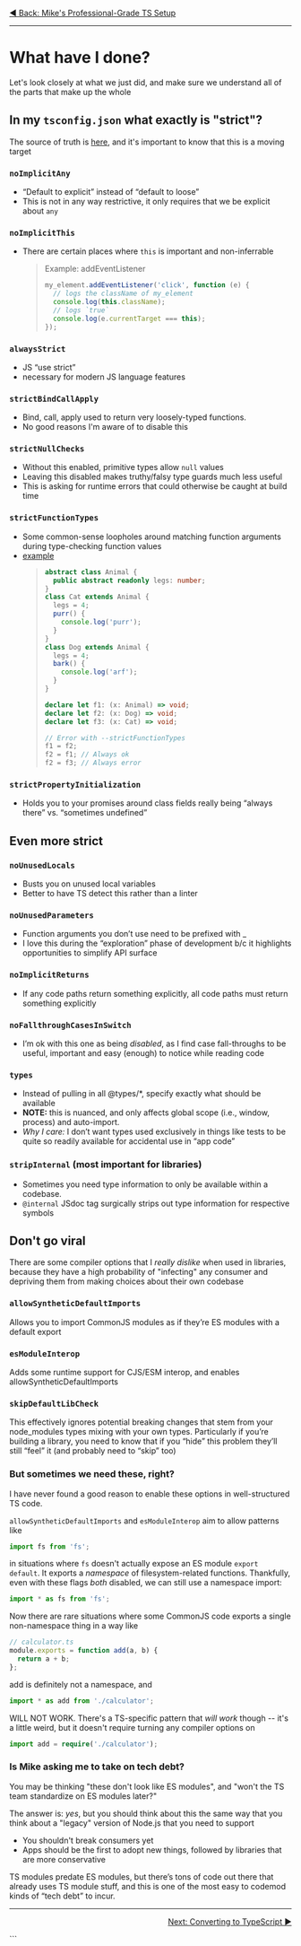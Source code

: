 <p align='left'>
 <a href="04-mikes-ts-setup.md">◀ Back: Mike's Professional-Grade TS Setup</a>
</p>

---

# What have I done?

Let's look closely at what we just did, and make sure we understand all of the parts that make up the whole

## In my `tsconfig.json` what exactly is "strict"?

The source of truth is [here](https://github.com/microsoft/TypeScript/blob/dc8952d308c9de815e95bdb96727a9cbaedc9adb/src/compiler/commandLineParser.ts#L594), and it's important to know that this is a moving target

### `noImplicitAny`

- “Default to explicit” instead of “default to loose”
- This is not in any way restrictive, it only requires that we be explicit about `any`

### `noImplicitThis`

- There are certain places where `this` is important and non-inferrable
  > Example: addEventListener
  >
  > ```ts
  > my_element.addEventListener('click', function (e) {
  >   // logs the className of my_element
  >   console.log(this.className);
  >   // logs `true`
  >   console.log(e.currentTarget === this);
  > });
  > ```

### `alwaysStrict`

- JS “use strict”
- necessary for modern JS language features

### `strictBindCallApply`

- Bind, call, apply used to return very loosely-typed functions.
- No good reasons I'm aware of to disable this

### `strictNullChecks`

- Without this enabled, primitive types allow `null` values
- Leaving this disabled makes truthy/falsy type guards much less useful
- This is asking for runtime errors that could otherwise be caught at build time

### `strictFunctionTypes`

- Some common-sense loopholes around matching function arguments during type-checking function values
- [example](https://www.typescriptlang.org/play?#code/IYIwzgLgTsDGEAJYBthjAgggOwJYFthkEBvAKAUoQAcBXEZXWBUSGeBKAU2ABMB7bMgCeCZFwDmYAFwJstfCC5QA3GQC+ZFGgwBhYIi4APCF2y8MOAkVIUq4qQgC8CACxqqNWlCgAKAJSksIJg-OIAdMj8Er4A5HQ+sf6amtroCAAi0QjGpuaWeITE5J4OGC7udpQgwFAA1gFBIWFckdFxtQBmSSlkZLxc2txiXIidAIyyvkayVkWBTgB8CABu-Li8agNDXCNjAExTM5nRC8trG1uDqMPiYwDMR7L6EGer65tkE84InfsqlAA9ICEABRHz8KAIADuuAgAAsEABaJFsJgQABitGw8FwggAKsJqFwwF99j8JgCEMCEAB5Opkin3Kk08FQSFAA)
  > ```ts
  > abstract class Animal {
  >   public abstract readonly legs: number;
  > }
  > class Cat extends Animal {
  >   legs = 4;
  >   purr() {
  >     console.log('purr');
  >   }
  > }
  > class Dog extends Animal {
  >   legs = 4;
  >   bark() {
  >     console.log('arf');
  >   }
  > }
  >
  > declare let f1: (x: Animal) => void;
  > declare let f2: (x: Dog) => void;
  > declare let f3: (x: Cat) => void;
  >
  > // Error with --strictFunctionTypes
  > f1 = f2;
  > f2 = f1; // Always ok
  > f2 = f3; // Always error
  > ```

### `strictPropertyInitialization`

- Holds you to your promises around class fields really being “always there” vs. “sometimes undefined”

## Even more strict

### `noUnusedLocals`

- Busts you on unused local variables
- Better to have TS detect this rather than a linter

### `noUnusedParameters`

- Function arguments you don’t use need to be prefixed with \_
- I love this during the “exploration” phase of development b/c it highlights opportunities to simplify API surface

### `noImplicitReturns`

- If any code paths return something explicitly, all code paths must return something explicitly

### `noFallthroughCasesInSwitch`

- I’m ok with this one as being _disabled_, as I find case fall-throughs to be useful, important and easy (enough) to notice while reading code

### `types`

- Instead of pulling in all @types/\*, specify exactly what should be available
- **NOTE:** this is nuanced, and only affects global scope (i.e., window, process) and auto-import.
- _Why I care:_ I don’t want types used exclusively in things like tests to be quite so readily available for accidental use in “app code”

### `stripInternal` (most important for libraries)

- Sometimes you need type information to only be available within a codebase.
- `@internal` JSdoc tag surgically strips out type information for respective symbols

## Don't go viral

There are some compiler options that I _really dislike_ when used in libraries, because they have a high probability of "infecting" any consumer and depriving them from making choices about their own codebase

### `allowSyntheticDefaultImports`

Allows you to import CommonJS modules as if they’re ES modules with a default export

### `esModuleInterop`

Adds some runtime support for CJS/ESM interop, and enables allowSyntheticDefaultImports

### `skipDefaultLibCheck`

This effectively ignores potential breaking changes that stem from your node_modules types mixing with your own types. Particularly if you’re building a library, you need to know that if you “hide” this problem they’ll still “feel” it (and probably need to “skip” too)

### But sometimes we need these, right?

I have never found a good reason to enable these options in well-structured TS code.

`allowSyntheticDefaultImports` and `esModuleInterop` aim to allow patterns like

```ts
import fs from 'fs';
```

in situations where `fs` doesn't actually expose an ES module `export default`. It exports a _namespace_ of filesystem-related functions. Thankfully, even with these flags _both_ disabled, we can still use a namespace import:

```ts
import * as fs from 'fs';
```

Now there are rare situations where some CommonJS code exports a single non-namespace thing in a way like

```ts
// calculator.ts
module.exports = function add(a, b) {
  return a + b;
};
```

add is definitely not a namespace, and

```ts
import * as add from './calculator';
```

WILL NOT WORK. There's a TS-specific pattern that _will work_ though -- it's a little weird, but it doesn't require turning any compiler options on

```ts
import add = require('./calculator');
```

### Is Mike asking me to take on tech debt?

You may be thinking "these don't look like ES modules", and "won't the TS team standardize on ES modules later?"

The answer is: _yes_, but you should think about this the same way that you think about a "legacy" version of Node.js that you need to support

- You shouldn't break consumers yet
- Apps should be the first to adopt new things, followed by libraries that are more conservative

TS modules predate ES modules, but there’s tons of code out there that already uses TS module stuff, and this is one of the most easy to codemod kinds of “tech debt” to incur.

---

<p align='right'>
 <a href="./06-converting-to-ts.md">Next: Converting to TypeScript ▶</a>
</p>
```
